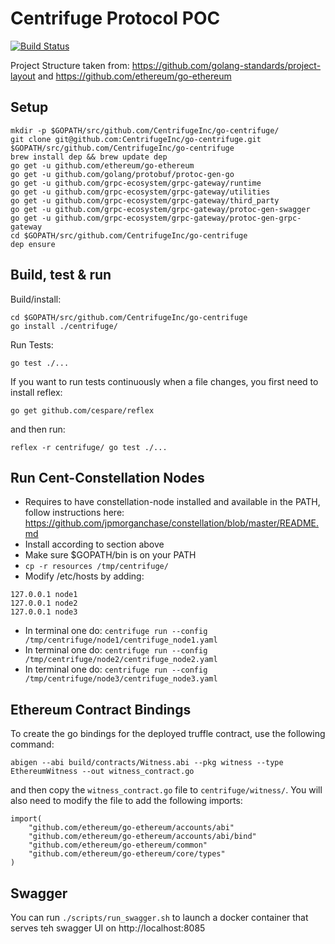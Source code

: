 Centrifuge Protocol POC
=======================
[![Build Status](https://travis-ci.com/CentrifugeInc/go-centrifuge.svg?token=Sbf68xBZUZLMB3kGTKcX&branch=master)](https://travis-ci.com/CentrifugeInc/go-centrifuge)

Project Structure taken from: https://github.com/golang-standards/project-layout and https://github.com/ethereum/go-ethereum

Setup
-----

```bash,
mkdir -p $GOPATH/src/github.com/CentrifugeInc/go-centrifuge/
git clone git@github.com:CentrifugeInc/go-centrifuge.git $GOPATH/src/github.com/CentrifugeInc/go-centrifuge
brew install dep && brew update dep
go get -u github.com/ethereum/go-ethereum
go get -u github.com/golang/protobuf/protoc-gen-go
go get -u github.com/grpc-ecosystem/grpc-gateway/runtime
go get -u github.com/grpc-ecosystem/grpc-gateway/utilities
go get -u github.com/grpc-ecosystem/grpc-gateway/third_party
go get -u github.com/grpc-ecosystem/grpc-gateway/protoc-gen-swagger
go get -u github.com/grpc-ecosystem/grpc-gateway/protoc-gen-grpc-gateway
cd $GOPATH/src/github.com/CentrifugeInc/go-centrifuge
dep ensure
```

Build, test & run
-----------------

Build/install:
```
cd $GOPATH/src/github.com/CentrifugeInc/go-centrifuge
go install ./centrifuge/
```

Run Tests:

```
go test ./...
```

If you want to run tests continuously when a file changes, you first need to install reflex:

```
go get github.com/cespare/reflex
```

and then run:

```
reflex -r centrifuge/ go test ./...
```

Run Cent-Constellation Nodes
----------------------------

- Requires to have constellation-node installed and available in the PATH, follow instructions here: https://github.com/jpmorganchase/constellation/blob/master/README.md
- Install according to section above
- Make sure $GOPATH/bin is on your PATH
- `cp -r resources /tmp/centrifuge/`
- Modify /etc/hosts by adding:
```
127.0.0.1 node1
127.0.0.1 node2
127.0.0.1 node3
```
- In terminal one do: `centrifuge run --config /tmp/centrifuge/node1/centrifuge_node1.yaml`
- In terminal one do: `centrifuge run --config /tmp/centrifuge/node2/centrifuge_node2.yaml`
- In terminal one do: `centrifuge run --config /tmp/centrifuge/node3/centrifuge_node3.yaml`


Ethereum Contract Bindings
--------------------------

To create the go bindings for the deployed truffle contract, use the following command:

`abigen --abi build/contracts/Witness.abi --pkg witness --type EthereumWitness --out witness_contract.go`

and then copy the `witness_contract.go` file to `centrifuge/witness/`. You will also need to modify the file to add the following imports:

```go,
import(
   	"github.com/ethereum/go-ethereum/accounts/abi"
	"github.com/ethereum/go-ethereum/accounts/abi/bind"
	"github.com/ethereum/go-ethereum/common"
	"github.com/ethereum/go-ethereum/core/types"
)
```


Swagger
-------
You can run `./scripts/run_swagger.sh` to launch a docker container that serves teh swagger UI on http://localhost:8085

